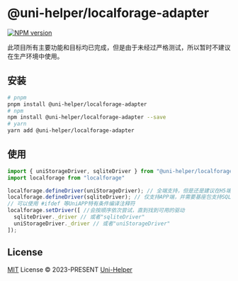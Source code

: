 # @uni-helper/localforage-adapter

[![NPM version](https://img.shields.io/npm/v/@uni-helper/localforage-adapter?color=a1b858&label=)](https://www.npmjs.com/package/@uni-helper/localforage-adapter)

此项目所有主要功能和目标均已完成，但是由于未经过严格测试，所以暂时不建议在生产环境中使用。

## 安装

```bash
# pnpm
pnpm install @uni-helper/localforage-adapter
# npm
npm install @uni-helper/localforage-adapter --save
# yarn
yarn add @uni-helper/localforage-adapter
```

## 使用

```js
import { uniStorageDriver, sqliteDriver } from "@uni-helper/localforage-adapter"
import localforage from "localforage"

localforage.defineDriver(uniStorageDriver); // 全端支持，但是还是建议在H5端使用lf自带的IndexedDB
localforage.defineDriver(sqliteDriver); // 仅支持APP端，并需要基座包支持SQLite模块
// 可以使用 #ifdef 等UniAPP特有条件编译注释符
localforage.setDriver([ //会按顺序依次尝试，直到找到可用的驱动
  sqliteDriver._driver // 或者"sqliteDriver"
  uniStorageDriver._driver // 或者"uniStorageDriver"
]);
```

## License

[MIT](./LICENSE) License &copy; 2023-PRESENT [Uni-Helper](https://github.com/uni-helper)
